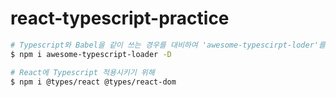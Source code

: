 # react-typescript-practice

```bash
# Typescript와 Babel을 같이 쓰는 경우를 대비하여 'awesome-typescirpt-loder'를 사용
$ npm i awesome-typescript-loader -D

# React에 Typescript 적용시키기 위해
$ npm i @types/react @types/react-dom
```